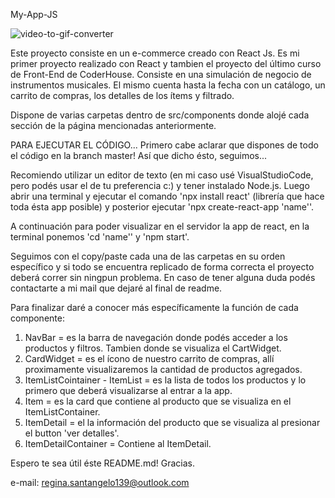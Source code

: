 My-App-JS

![video-to-gif-converter](https://user-images.githubusercontent.com/102269047/182561062-92c43081-061e-46be-8d7a-74b62d9ec691.gif)



Este proyecto consiste en un e-commerce creado con React Js. Es mi primer proyecto realizado con React y tambien el proyecto del último curso de Front-End de CoderHouse.
Consiste en una simulación de negocio de instrumentos musicales. El mismo cuenta hasta la fecha con un catálogo, un carrito de compras, los detalles de los ítems y filtrado.

Dispone de varias carpetas dentro de src/components donde alojé cada sección de la página mencionadas anteriormente.

PARA EJECUTAR EL CÓDIGO...
Primero cabe aclarar que dispones de todo el código en la branch master! Así que dicho ésto, seguimos...

Recomiendo utilizar un editor de texto (en mi caso usé VisualStudioCode, pero podés usar el de tu preferencia c:) y tener instalado Node.js. Luego abrir una terminal y ejecutar el comando 'npx install react' (librería que hace toda ésta app posible) y posterior ejecutar 'npx create-react-app 'name''.

A continuación para poder visualizar en el servidor la app de react, en la terminal ponemos 'cd 'name'' y 'npm start'.

Seguimos con el copy/paste cada una de las carpetas en su orden específico y si todo se encuentra replicado de forma correcta el proyecto deberá correr sin ningpun problema. En caso de tener alguna duda podés contactarte a mi mail que dejaré al final de readme.

Para finalizar daré a conocer más específicamente la función de cada componente:
1. NavBar = es la barra de navegación donde podés acceder a los productos y filtros. Tambien donde se visualiza el CartWidget.
2. CardWidget = es el ícono de nuestro carrito de compras, allí proximamente visualizaremos la cantidad de productos agregados.
3. ItemListCointainer - ItemList = es la lista de todos los productos y lo primero que deberá visualizarse al entrar a la app.
4. Item = es la card que contiene al producto que se visualiza en el ItemListContainer.
5. ItemDetail = el la información del producto que se visualiza al presionar el button 'ver detalles'.
6. ItemDetailContainer = Contiene al ItemDetail.

Espero te sea útil éste README.md! Gracias.

e-mail: regina.santangelo139@outlook.com
